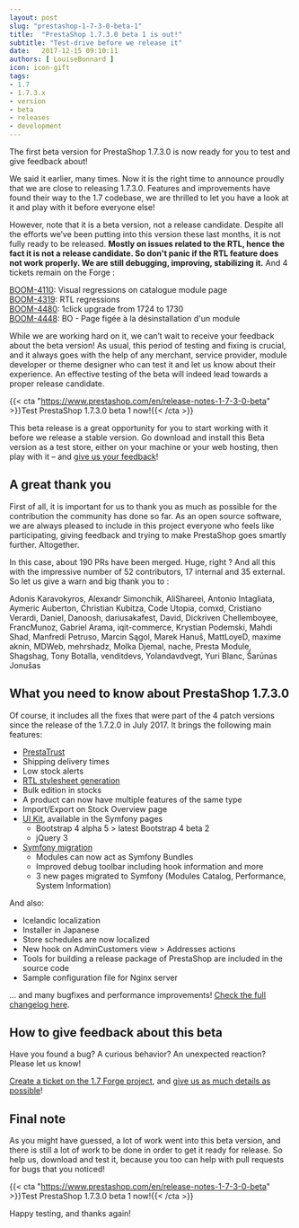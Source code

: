 ```yaml
---
layout: post
slug: "prestashop-1-7-3-0-beta-1"
title:  "PrestaShop 1.7.3.0 beta 1 is out!"
subtitle: "Test-drive before we release it"
date:   2017-12-15 09:10:11
authors: [ LouiseBonnard ]
icon: icon-gift
tags:
- 1.7
- 1.7.3.x
- version
- beta
- releases
- development
---
```


The first beta version for PrestaShop 1.7.3.0 is now ready for you to test and give feedback about!

We said it earlier, many times. Now it is the right time to announce proudly that we are close to releasing 1.7.3.0. Features and improvements have found their way to the 1.7 codebase, we are thrilled to let you have a look at it and play with it before everyone else!

However, note that it is a beta version, not a release candidate. Despite all the efforts we’ve been putting into this version these last months, it is not fully ready to be released. **Mostly on issues related to the RTL, hence the fact it is not a release candidate. So don't panic if the RTL feature does not work properly. We are still debugging, improving, stabilizing it.** And 4 tickets remain on the Forge :

[BOOM-4110](http://forge.prestashop.com/browse/BOOM-4110): Visual regressions on catalogue module page<br>[BOOM-4319](http://forge.prestashop.com/browse/BOOM-4319): RTL regressions<br>[BOOM-4480](http://forge.prestashop.com/browse/BOOM-4480): 1click upgrade from 1724 to 1730<br>[BOOM-4448](http://forge.prestashop.com/browse/BOOM-4448): BO - Page figée à la désinstallation d'un module

While we are working hard on it, we can’t wait to receive your feedback about the beta version! As usual, this period of testing and fixing is crucial, and it always goes with the help of any merchant, service provider, module developer or theme designer who can test it and let us know about their experience. An effective testing of the beta will indeed lead towards a proper release candidate.

{{< cta "https://www.prestashop.com/en/release-notes-1-7-3-0-beta" >}}Test PrestaShop 1.7.3.0 beta 1 now!{{< /cta >}}

This beta release is a great opportunity for you to start working with it before we release a stable version. Go download and install this Beta version as a test store, either on your machine or your web hosting, then play with it – and [give us your feedback](http://forge.prestashop.com/secure/CreateIssue%21default.jspa?selectedProjectId=11322&issuetype=1)!


## A great thank you

First of all, it is important for us to thank you as much as possible for the contribution the community has done so far. As an open source software, we are always pleased to include in this project everyone who feels like participating, giving feedback and trying to make PrestaShop goes smartly further. Altogether.

In this case, about 190 PRs have been merged. Huge, right ? And all this with the impressive number of 52 contributors, 17 internal and 35 external. So let us give a warn and big thank you to :

Adonis Karavokyros, Alexandr Simonchik, AliShareei, Antonio Intagliata, Aymeric Auberton, Christian Kubitza, Code Utopia, comxd, Cristiano Verardi, Daniel, Danoosh, dariusakafest, David, Dickriven Chellemboyee, FrancMunoz, Gabriel Arama, iqit-commerce, Krystian Podemski, Mahdi Shad, Manfredi Petruso, Marcin Sągol, Marek Hanuš, MattLoyeD, maxime aknin, MDWeb, mehrshadz, Molka Djemal, nache, Presta Module, Shagshag, Tony Botalla, venditdevs, Yolandavdvegt, Yuri Blanc, Šarūnas Jonušas


## What you need to know about PrestaShop 1.7.3.0

Of course, it includes all the fixes that were part of the 4 patch versions since the release of the 1.7.2.0 in July 2017. It brings the following main features:

- [PrestaTrust](http://build.prestashop.com/news/everything-you-always-wanted-to-know-about-prestatrust)
- Shipping delivery times
- Low stock alerts
- [RTL stylesheet generation](http://build.prestashop.com/news/PrestaShop-RTL-project-update)
- Bulk edition in stocks
- A product can now have multiple features of the same type
- Import/Export on Stock Overview page
- [UI Kit](http://build.prestashop.com/news/PrestaShop-UI-Kit), available in the Symfony pages
	- Bootstrap 4 alpha 5 > latest Bootstrap 4 beta 2
	- jQuery 3
- [Symfony migration](http://build.prestashop.com/news/make-back-office-modules-great-again)
	- Modules can now act as Symfony Bundles
	- Improved debug toolbar including hook information and more
	- 3 new pages migrated to Symfony (Modules Catalog, Performance, System Information)

And also:

- Icelandic localization
- Installer in Japanese
- Store schedules are now localized
- New hook on AdminCustomers view > Addresses actions
- Tools for building a release package of PrestaShop are included in the source code
- Sample configuration file for Nginx server

... and many bugfixes and performance improvements! [Check the full changelog here](https://assets.prestashop2.com/en/system/files/ps_releases/changelog_1.7.3.0-beta1.txt).


## How to give feedback about this beta

Have you found a bug? A curious behavior? An unexpected reaction? Please let us know! 

[Create a ticket on the 1.7 Forge project](http://forge.prestashop.com/secure/CreateIssue%21default.jspa?selectedProjectId=11322&issuetype=1), and [give us as much details as possible](http://doc.prestashop.com/display/PS16/How+to+use+the+Forge+to+contribute+to+PrestaShop#HowtousetheForgetocontributetoPrestaShop-Bestpracticesforwritinganissue)!


## Final note

As you might have guessed, a lot of work went into this beta version, and there is still a lot of work to be done in order to get it ready for release. So help us, download and test it, because you too can help with pull requests for bugs that you noticed!

{{< cta "https://www.prestashop.com/en/release-notes-1-7-3-0-beta" >}}Test PrestaShop 1.7.3.0 beta 1 now!{{< /cta >}}

Happy testing, and thanks again!
